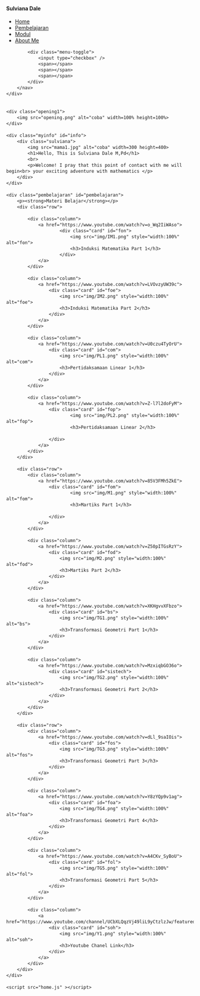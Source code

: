 <!DOCTYPE html>
<html lang="en">
<head>
    <meta charset="UTF-8">
    <meta name="viewport" content="width=device-width, initial-scale=1.0">
    <link rel="stylesheet" href="home.css">
    <link rel="preconnect" href="https://fonts.gstatic.com">
    <link href="https://fonts.googleapis.com/css2?family=Leckerli+One&display=swap" rel="stylesheet">
</head>
<body>
    <div class="atas">
        <nav>
            <div class="logo">
                <h4>Sulviana Dale</h4>
            </div>
            <ul>
                 <li><a href="#top">Home</a></li>
                <li><a href="#pembelajaran">Pembelajaran</a></li>
                <li><a href="#top">Modul</a></li>
                <li><a href="#info">About Me</a></li>
            </ul>
            
    
            <div class="menu-toggle">
                <input type="checkbox" />
                <span></span>
                <span></span>
                <span></span>
            </div>  
        </nav>
    </div>
   

    <div class="opening1">
        <img src="opening.png" alt="coba" width=100% height=100%>
    </div>

    <div class="myinfo" id="info">
        <div class="sulviana">
            <img src="mama1.jpg" alt="coba" width=300 height=400>
            <h1>Hello, This is Sulviana Dale M,Pd</h1>
            <br>
            <p>Welcome! I pray that this point of contact with me will begin<br> your exciting adventure with mathematics </p>
        </div>
    </div>

    <div class="pembelajaran" id="pembelajaran">
        <p><strong>Materi Belajar</strong></p>
        <div class="row">
	
            <div class="column">
                <a href="https://www.youtube.com/watch?v=o_Wq2IiWAso">
                        <div class="card" id="fon">
                            <img src="img/IM1.png" style="width:100%" alt="fon">
                            <h3>Induksi Matematika Part 1</h3>
                        </div>
                </a>
            </div>
            
            <div class="column">
                <a href="https://www.youtube.com/watch?v=LVOvzyUW39c">
                    <div class="card" id="foe">
                        <img src="img/IM2.png" style="width:100%" alt="foe">
                        <h3>Induksi Matematika Part 2</h3>
                    </div>
                </a>
            </div>
      
            <div class="column">
                <a href="https://www.youtube.com/watch?v=U0czu4TyOrU">
                    <div class="card" id="com">
                        <img src="img/PL1.png" style="width:100%" alt="com">
                        <h3>Pertidaksamaan Linear 1</h3>
                    </div>
                </a>
            </div>
          
            <div class="column">
                <a href="https://www.youtube.com/watch?v=Z-l7l2doFyM">
                    <div class="card" id="fop">
                            <img src="img/PL2.png" style="width:100%" alt="fop">
                            <h3>Pertidaksamaan Linear 2</h3>
                    
                    </div>
                </a>
            </div>
        </div>
        
        <div class="row">
            <div class="column">
                <a href="https://www.youtube.com/watch?v=85V3FMh5ZkE">
                    <div class="card" id="fom">
                            <img src="img/M1.png" style="width:100%" alt="fom">
                            <h3>Martiks Part 1</h3>
                    
                    </div>
                </a>
            </div>
    
            <div class="column">
                <a href="https://www.youtube.com/watch?v=Z50pITGsRzY">
                    <div class="card" id="fod">
                        <img src="img/M2.png" style="width:100%" alt="fod">
                        <h3>Martiks Part 2</h3>
                    </div>
                </a>
            </div>
      
            <div class="column">
                <a href="https://www.youtube.com/watch?v=XKHgvvXFbzo">
                    <div class="card" id="bs">
                        <img src="img/TG1.png" style="width:100%" alt="bs">
                        <h3>Transformasi Geometri Part 1</h3>
                    </div>
                </a>
            </div>
          
            <div class="column">
                <a href="https://www.youtube.com/watch?v=MzxiqbGO36o">
                    <div class="card" id="sistech">
                        <img src="img/TG2.png" style="width:100%" alt="sistech">
                        <h3>Transformasi Geometri Part 2</h3>
                    </div>
                </a>
            </div>
        </div>
        
        <div class="row">
            <div class="column">
                <a href="https://www.youtube.com/watch?v=dLl_9saIOis">
                    <div class="card" id="fos">
                        <img src="img/TG3.png" style="width:100%" alt="fos">
                        <h3>Transformasi Geometri Part 3</h3>
                    </div>
                </a>
            </div>
    
            <div class="column">
                <a href="https://www.youtube.com/watch?v=Y8zYQp9v1ag">
                    <div class="card" id="foa">
                        <img src="img/TG4.png" style="width:100%" alt="foa">
                        <h3>Transformasi Geometri Part 4</h3>
                    </div>
                </a>
            </div>
      
            <div class="column">
                <a href="https://www.youtube.com/watch?v=A4CKv_SyBoU">
                    <div class="card" id="fol">
                        <img src="img/TG5.png" style="width:100%" alt="fol">
                        <h3>Transformasi Geometri Part 5</h3>
                    </div>
                </a>
            </div>
          
            <div class="column">
                <a href="https://www.youtube.com/channel/UCbXLQqzVj49liL9yCtzlzJw/featured">
                    <div class="card" id="soh">
                        <img src="img/Y1.png" style="width:100%" alt="soh">
                        <h3>Youtube Chanel Link</h3>
                    </div>
                </a>
            </div>
        </div>
    </div>
    
    <script src="home.js" ></script>
</body>
</html>
